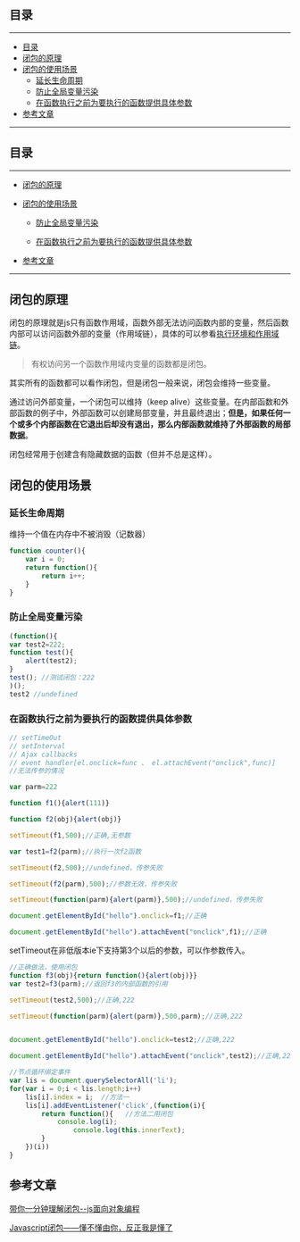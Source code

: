 ## 目录
---
- [目录](#目录)
- [闭包的原理](#闭包的原理)
- [闭包的使用场景](#闭包的使用场景)
  - [延长生命周期](#延长生命周期)
  - [防止全局变量污染](#防止全局变量污染)
  - [在函数执行之前为要执行的函数提供具体参数](#在函数执行之前为要执行的函数提供具体参数)
- [参考文章](#参考文章)
---

## 目录

---

- [闭包的原理](#闭包的原理)

- [闭包的使用场景](#闭包的使用场景)

  - [防止全局变量污染](#防止全局变量污染)

  - [在函数执行之前为要执行的函数提供具体参数](#在函数执行之前为要执行的函数提供具体参数)

- [参考文章](#参考文章)

---



## 闭包的原理



闭包的原理就是js只有函数作用域，函数外部无法访问函数内部的变量，然后函数内部可以访问函数外部的变量（作用域链），具体的可以参看[执行环境和作用域链](/about_js/context.md)。



>有权访问另一个函数作用域内变量的函数都是闭包。



其实所有的函数都可以看作闭包，但是闭包一般来说，闭包会维持一些变量。



通过访问外部变量，一个闭包可以维持（keep alive）这些变量。在内部函数和外部函数的例子中，外部函数可以创建局部变量，并且最终退出；**但是，如果任何一个或多个内部函数在它退出后却没有退出，那么内部函数就维持了外部函数的局部数据**。



闭包经常用于创建含有隐藏数据的函数（但并不总是这样）。



## 闭包的使用场景



### 延长生命周期



维持一个值在内存中不被消毁（记数器）



```js
function counter(){
    var i = 0;
    return function(){
        return i++;
    }
}
```



### 防止全局变量污染



```js
(function(){
var test2=222;
function test(){
    alert(test2);
}
test(); //测试闭包：222
)(); 
test2 //undefined
```



### 在函数执行之前为要执行的函数提供具体参数



```js
// setTimeOut 
// setInterval
// Ajax callbacks
// event handler[el.onclick=func 、 el.attachEvent("onclick",func)]
//无法传参的情况

var parm=222

function f1(){alert(111)}

function f2(obj){alert(obj)}

setTimeout(f1,500);//正确,无参数

var test1=f2(parm);//执行一次f2函数

setTimeout(f2,500);//undefined，传参失败

setTimeout(f2(parm),500);//参数无效，传参失败

setTimeout(function(parm){alert(parm)},500);//undefined，传参失败

document.getElementById("hello").onclick=f1;//正确

document.getElementById("hello").attachEvent("onclick",f1);//正确
```



setTimeout在非低版本ie下支持第3个以后的参数，可以作参数传入。



```js
//正确做法，使用闭包
function f3(obj){return function(){alert(obj)}}
var test2=f3(parm);//返回f3的内部函数的引用

setTimeout(test2,500);//正确,222

setTimeout(function(parm){alert(parm)},500,parm);//正确,222


document.getElementById("hello").onclick=test2;//正确,222

document.getElementById("hello").attachEvent("onclick",test2);//正确,222

//节点循环绑定事件
var lis = document.querySelectorAll('li');
for(var i = 0;i < lis.length;i++)
    lis[i].index = i;  //方法一
    lis[i].addEventListener('click',(function(i){
        return function(){   //方法二用闭包
            console.log(i);
                console.log(this.innerText);
        }
    })(i))
}
```



## 参考文章



[带你一分钟理解闭包--js面向对象编程](http://www.cnblogs.com/qieguo/p/5457040.html)



[Javascript闭包——懂不懂由你，反正我是懂了](http://kb.cnblogs.com/page/110782/)



